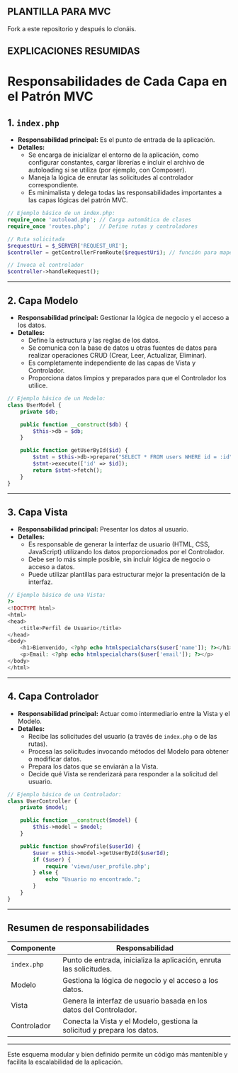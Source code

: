## PLANTILLA PARA MVC

Fork a este repositorio y después lo clonáis.

## EXPLICACIONES RESUMIDAS


# Responsabilidades de Cada Capa en el Patrón MVC

## 1. `index.php`

- **Responsabilidad principal:** Es el punto de entrada de la aplicación.
- **Detalles:**
  - Se encarga de inicializar el entorno de la aplicación, como configurar constantes, cargar librerías e incluir el archivo de autoloading si se utiliza (por ejemplo, con Composer).
  - Maneja la lógica de enrutar las solicitudes al controlador correspondiente.
  - Es minimalista y delega todas las responsabilidades importantes a las capas lógicas del patrón MVC.

```php
// Ejemplo básico de un index.php:
require_once 'autoload.php'; // Carga automática de clases
require_once 'routes.php';   // Define rutas y controladores

// Ruta solicitada
$requestUri = $_SERVER['REQUEST_URI'];
$controller = getControllerFromRoute($requestUri); // función para mapear rutas

// Invoca el controlador
$controller->handleRequest();
```

---

## 2. Capa Modelo

- **Responsabilidad principal:** Gestionar la lógica de negocio y el acceso a los datos.
- **Detalles:**
  - Define la estructura y las reglas de los datos.
  - Se comunica con la base de datos u otras fuentes de datos para realizar operaciones CRUD (Crear, Leer, Actualizar, Eliminar).
  - Es completamente independiente de las capas de Vista y Controlador.
  - Proporciona datos limpios y preparados para que el Controlador los utilice.

```php
// Ejemplo básico de un Modelo:
class UserModel {
    private $db;

    public function __construct($db) {
        $this->db = $db;
    }

    public function getUserById($id) {
        $stmt = $this->db->prepare("SELECT * FROM users WHERE id = :id");
        $stmt->execute(['id' => $id]);
        return $stmt->fetch();
    }
}
```

---

## 3. Capa Vista

- **Responsabilidad principal:** Presentar los datos al usuario.
- **Detalles:**
  - Es responsable de generar la interfaz de usuario (HTML, CSS, JavaScript) utilizando los datos proporcionados por el Controlador.
  - Debe ser lo más simple posible, sin incluir lógica de negocio o acceso a datos.
  - Puede utilizar plantillas para estructurar mejor la presentación de la interfaz.

```php
// Ejemplo básico de una Vista:
?>
<!DOCTYPE html>
<html>
<head>
    <title>Perfil de Usuario</title>
</head>
<body>
    <h1>Bienvenido, <?php echo htmlspecialchars($user['name']); ?></h1>
    <p>Email: <?php echo htmlspecialchars($user['email']); ?></p>
</body>
</html>
```

---

## 4. Capa Controlador

- **Responsabilidad principal:** Actuar como intermediario entre la Vista y el Modelo.
- **Detalles:**
  - Recibe las solicitudes del usuario (a través de `index.php` o de las rutas).
  - Procesa las solicitudes invocando métodos del Modelo para obtener o modificar datos.
  - Prepara los datos que se enviarán a la Vista.
  - Decide qué Vista se renderizará para responder a la solicitud del usuario.

```php
// Ejemplo básico de un Controlador:
class UserController {
    private $model;

    public function __construct($model) {
        $this->model = $model;
    }

    public function showProfile($userId) {
        $user = $this->model->getUserById($userId);
        if ($user) {
            require 'views/user_profile.php';
        } else {
            echo "Usuario no encontrado.";
        }
    }
}
```

---

## Resumen de responsabilidades

| Componente   | Responsabilidad                                                              |
|--------------|------------------------------------------------------------------------------|
| `index.php`  | Punto de entrada, inicializa la aplicación, enruta las solicitudes.          |
| Modelo       | Gestiona la lógica de negocio y el acceso a los datos.                      |
| Vista        | Genera la interfaz de usuario basada en los datos del Controlador.          |
| Controlador  | Conecta la Vista y el Modelo, gestiona la solicitud y prepara los datos.     |

---

Este esquema modular y bien definido permite un código más mantenible y facilita la escalabilidad de la aplicación.
